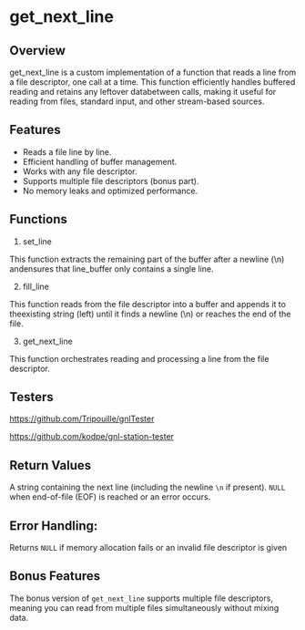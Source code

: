 # get_next_line

## Overview
get_next_line is a custom implementation of a function that reads a line from a file descriptor, one call at a time.
This function efficiently handles buffered reading and retains any leftover databetween calls, making it useful for reading from files, standard input, and other stream-based sources.

## Features
- Reads a file line by line.
- Efficient handling of buffer management.
- Works with any file descriptor.
- Supports multiple file descriptors (bonus part).
- No memory leaks and optimized performance.

## Functions
1. set_line

This function extracts the remaining part of the buffer after a newline (\n) andensures that line_buffer only contains a single line.

2. fill_line

This function reads from the file descriptor into a buffer and appends it to theexisting string (left) until it finds a newline (\n) or reaches the end of the file.

3. get_next_line

This function orchestrates reading and processing a line from the file descriptor.

## Testers
https://github.com/Tripouille/gnlTester 

https://github.com/kodpe/gnl-station-tester

## Return Values
A string containing the next line (including the newline `\n` if present).
`NULL` when end-of-file (EOF) is reached or an error occurs.

## Error Handling:
Returns `NULL` if memory allocation fails or an invalid file descriptor is given

## Bonus Features
The bonus version of `get_next_line` supports multiple file descriptors, meaning you can read from multiple files simultaneously without mixing data.

